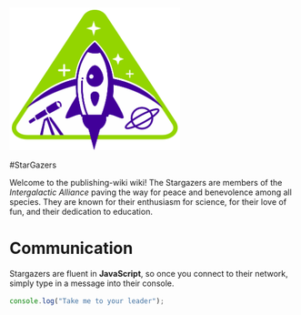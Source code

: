 
<img src="images/logo_stargazers_bug.svg" alt="stargazers Logo" style="width:300px;">

#StarGazers 

Welcome to the publishing-wiki wiki!
The Stargazers are members of the _Intergalactic Alliance_ paving the way for peace and benevolence among all species. They are known for their enthusiasm for science, for their love of fun, and their dedication to education.

# Communication

Stargazers are fluent in **JavaScript**, so once you connect to their network, simply type in a message into their console.

```js
console.log("Take me to your leader");
```
